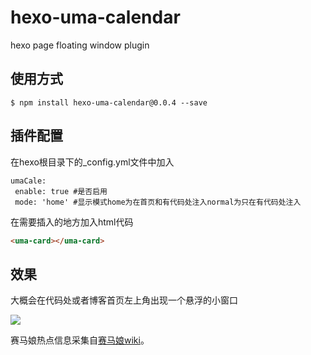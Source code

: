 # hexo-uma-calendar
hexo page floating window plugin
## 使用方式
 ```
 $ npm install hexo-uma-calendar@0.0.4 --save
 ```
 ## 插件配置
 在hexo根目录下的_config.yml文件中加入
 ```
 umaCale:
  enable: true #是否启用
  mode: 'home' #显示模式home为在首页和有代码处注入normal为只在有代码处注入
 ```
 在需要插入的地方加入html代码
```html
<uma-card></uma-card>
```
## 效果
大概会在代码处或者博客首页左上角出现一个悬浮的小窗口

![](https://upload.cc/i1/2022/10/14/ISfQAm.jpg)

赛马娘热点信息采集自[赛马娘wiki](https://wiki.biligame.com/umamusume/%E9%A6%96%E9%A1%B5)。

